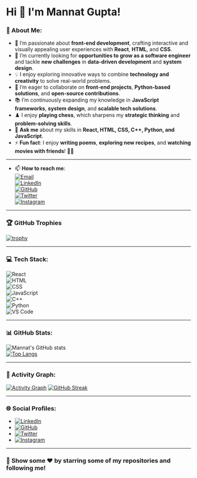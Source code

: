 # Hi 👋 I'm Mannat Gupta!

### 💫 About Me:
- 🌱 I’m passionate about **front-end development**, crafting interactive and visually appealing user experiences with **React**, **HTML**, and **CSS**.  
- 🤔 I’m currently looking for **opportunities to grow as a software engineer** and tackle **new challenges** in **data-driven development** and **system design**.  
- 💡 I enjoy exploring innovative ways to combine **technology and creativity** to solve real-world problems.  
- 🤝 I’m eager to collaborate on **front-end projects**, **Python-based solutions**, and **open-source contributions**.  
- 📚 I’m continuously expanding my knowledge in **JavaScript frameworks**, **system design**, and **scalable tech solutions**.  
- ♟️ I enjoy **playing chess**, which sharpens my **strategic thinking** and **problem-solving skills**.   
- 💬 **Ask me** about my skills in **React, HTML, CSS, C++, Python, and JavaScript**.
- ⚡ **Fun fact**: I enjoy **writing poems**, **exploring new recipes**, and **watching movies with friends**! 🎥🍴  
--- 
- 📫 **How to reach me**:  
  [![Email](https://img.shields.io/badge/-Email-D14836?style=for-the-badge&logo=gmail&logoColor=white)](mailto:mannatgupta146@gmail.com)  
  [![LinkedIn](https://img.shields.io/badge/LinkedIn-0A66C2?style=for-the-badge&logo=linkedin&logoColor=white)](https://www.linkedin.com/in/mannatgupta146)  
  [![GitHub](https://img.shields.io/badge/GitHub-181717?style=for-the-badge&logo=github&logoColor=white)](https://github.com/mannatgupta146)  
  [![Twitter](https://img.shields.io/badge/Twitter-1DA1F2?style=for-the-badge&logo=twitter&logoColor=white)](https://twitter.com/mannatgupta146)  
  [![Instagram](https://img.shields.io/badge/Instagram-E4405F?style=for-the-badge&logo=instagram&logoColor=white)](https://instagram.com/mannatgupta146)  

 

---

### 🏆 GitHub Trophies  
[![trophy](https://github-profile-trophy.vercel.app/?username=mannatgupta146&theme=onestar&no-frame=true&margin-w=15)](https://github.com/ryo-ma/github-profile-trophy)  

---

### 💻 Tech Stack:  
![React](https://img.shields.io/badge/React-61DAFB?style=for-the-badge&logo=react&logoColor=black)  
![HTML](https://img.shields.io/badge/HTML-E34F26?style=for-the-badge&logo=html5&logoColor=white)  
![CSS](https://img.shields.io/badge/CSS-1572B6?style=for-the-badge&logo=css3&logoColor=white)  
![JavaScript](https://img.shields.io/badge/JavaScript-F7DF1E?style=for-the-badge&logo=javascript&logoColor=black)  
![C++](https://img.shields.io/badge/C%2B%2B-00599C?style=for-the-badge&logo=c%2B%2B&logoColor=white)  
![Python](https://img.shields.io/badge/Python-3776AB?style=for-the-badge&logo=python&logoColor=white)  
![VS Code](https://img.shields.io/badge/VS%20Code-007ACC?style=for-the-badge&logo=visual-studio-code&logoColor=white)  

---

### 📊 GitHub Stats:  
![Mannat's GitHub stats](https://github-readme-stats.vercel.app/api?username=mannatgupta146&show_icons=true&theme=radical)  
[![Top Langs](https://github-readme-stats.vercel.app/api/top-langs/?username=mannatgupta146&layout=compact&theme=radical)](https://github.com/anuraghazra/github-readme-stats)  

---


### 🌟 Activity Graph:
[![Activity Graph](https://github-readme-activity-graph.vercel.app/graph?username=mannatgupta146&theme=radical&hide_border=true)](https://github.com/Ashutosh00710/github-readme-activity-graph)
[![GitHub Streak](https://github-readme-streak-stats.herokuapp.com?user=mannatgupta146&theme=github-dark&hide_border=true&short_numbers=true&hide_total_contributions=true&hide_current_streak=true&hide_longest_streak=true)](https://git.io/streak-stats)



---

### 🌐 Social Profiles:  
- [![LinkedIn](https://img.shields.io/badge/LinkedIn-0A66C2?style=flat&logo=linkedin&logoColor=white)](https://www.linkedin.com/in/mannatgupta146)  
- [![GitHub](https://img.shields.io/badge/GitHub-181717?style=flat&logo=github&logoColor=white)](https://github.com/mannatgupta146)  
- [![Twitter](https://img.shields.io/badge/Twitter-1DA1F2?style=flat&logo=twitter&logoColor=white)](https://twitter.com/mannatgupta146)  
- [![Instagram](https://img.shields.io/badge/Instagram-E4405F?style=flat&logo=instagram&logoColor=white)](https://www.instagram.com/mannat_1411) 

---

### 🌟 Show some ❤️ by starring some of my repositories and following me!  
